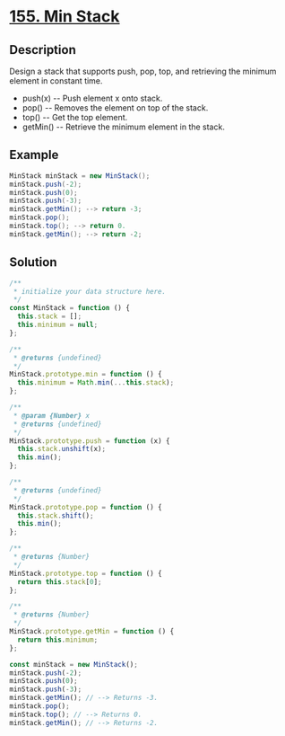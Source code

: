 # [155. Min Stack](https://leetcode.com/problems/min-stack/)

## Description

Design a stack that supports push, pop, top, and retrieving the minimum element in constant time.

- push(x) -- Push element x onto stack.
- pop() -- Removes the element on top of the stack.
- top() -- Get the top element.
- getMin() -- Retrieve the minimum element in the stack.

## Example

```java
MinStack minStack = new MinStack();
minStack.push(-2);
minStack.push(0);
minStack.push(-3);
minStack.getMin(); --> return -3;
minStack.pop();
minStack.top(); --> return 0.
minStack.getMin(); --> return -2;
```

## Solution

```javascript
/**
 * initialize your data structure here.
 */
const MinStack = function () {
  this.stack = [];
  this.minimum = null;
};

/**
 * @returns {undefined}
 */
MinStack.prototype.min = function () {
  this.minimum = Math.min(...this.stack);
};

/**
 * @param {Number} x
 * @returns {undefined}
 */
MinStack.prototype.push = function (x) {
  this.stack.unshift(x);
  this.min();
};

/**
 * @returns {undefined}
 */
MinStack.prototype.pop = function () {
  this.stack.shift();
  this.min();
};

/**
 * @returns {Number}
 */
MinStack.prototype.top = function () {
  return this.stack[0];
};

/**
 * @returns {Number}
 */
MinStack.prototype.getMin = function () {
  return this.minimum;
};

const minStack = new MinStack();
minStack.push(-2);
minStack.push(0);
minStack.push(-3);
minStack.getMin(); // --> Returns -3.
minStack.pop();
minStack.top(); // --> Returns 0.
minStack.getMin(); // --> Returns -2.
```
